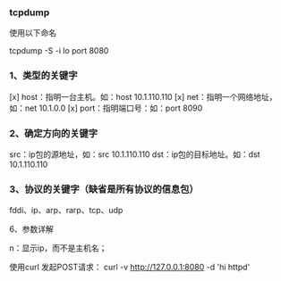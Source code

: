 ### tcpdump

使用以下命名

tcpdump -S -i lo port 8080 

### 1、类型的关键字

[x] host：指明一台主机。如：host 10.1.110.110
[x] net：指明一个网络地址，如：net 10.1.0.0
[x] port：指明端口号：如：port 8090

### 2、确定方向的关键字

src：ip包的源地址，如：src 10.1.110.110
dst：ip包的目标地址。如：dst 10.1.110.110

### 3、协议的关键字（缺省是所有协议的信息包）

fddi、ip、arp、rarp、tcp、udp


6、参数详解

n：显示ip，而不是主机名；

使用curl 发起POST请求：
curl -v http://127.0.0.1:8080 -d 'hi httpd'
   
   
    
